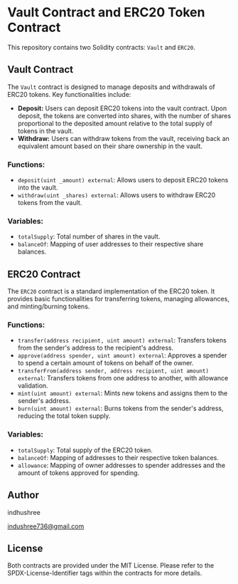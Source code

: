 # Vault Contract and ERC20 Token Contract

This repository contains two Solidity contracts: `Vault` and `ERC20`.

## Vault Contract

The `Vault` contract is designed to manage deposits and withdrawals of ERC20 tokens. Key functionalities include:

- **Deposit:** Users can deposit ERC20 tokens into the vault contract. Upon deposit, the tokens are converted into shares, with the number of shares proportional to the deposited amount relative to the total supply of tokens in the vault.
- **Withdraw:** Users can withdraw tokens from the vault, receiving back an equivalent amount based on their share ownership in the vault.

### Functions:

- `deposit(uint _amount) external`: Allows users to deposit ERC20 tokens into the vault.
- `withdraw(uint _shares) external`: Allows users to withdraw ERC20 tokens from the vault.

### Variables:

- `totalSupply`: Total number of shares in the vault.
- `balanceOf`: Mapping of user addresses to their respective share balances.

## ERC20 Contract

The `ERC20` contract is a standard implementation of the ERC20 token. It provides basic functionalities for transferring tokens, managing allowances, and minting/burning tokens.

### Functions:

- `transfer(address recipient, uint amount) external`: Transfers tokens from the sender's address to the recipient's address.
- `approve(address spender, uint amount) external`: Approves a spender to spend a certain amount of tokens on behalf of the owner.
- `transferFrom(address sender, address recipient, uint amount) external`: Transfers tokens from one address to another, with allowance validation.
- `mint(uint amount) external`: Mints new tokens and assigns them to the sender's address.
- `burn(uint amount) external`: Burns tokens from the sender's address, reducing the total token supply.

### Variables:

- `totalSupply`: Total supply of the ERC20 token.
- `balanceOf`: Mapping of addresses to their respective token balances.
- `allowance`: Mapping of owner addresses to spender addresses and the amount of tokens approved for spending.

## Author

indhushree 

indushree736@gmail.com


## License

Both contracts are provided under the MIT License. Please refer to the SPDX-License-Identifier tags within the contracts for more details.
